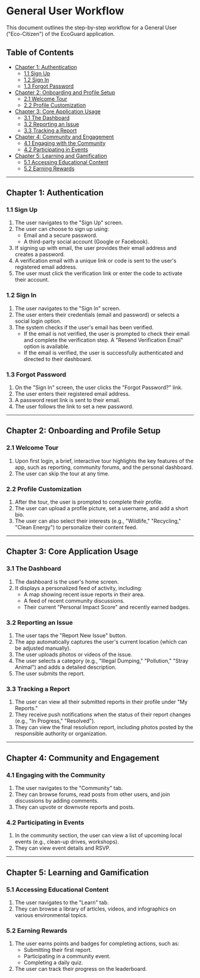 # General User Workflow

This document outlines the step-by-step workflow for a General User ("Eco-Citizen") of the EcoGuard application.

## Table of Contents
- [Chapter 1: Authentication](#chapter-1-authentication)
  - [1.1 Sign Up](#11-sign-up)
  - [1.2 Sign In](#12-sign-in)
  - [1.3 Forgot Password](#13-forgot-password)
- [Chapter 2: Onboarding and Profile Setup](#chapter-2-onboarding-and-profile-setup)
  - [2.1 Welcome Tour](#21-welcome-tour)
  - [2.2 Profile Customization](#22-profile-customization)
- [Chapter 3: Core Application Usage](#chapter-3-core-application-usage)
  - [3.1 The Dashboard](#31-the-dashboard)
  - [3.2 Reporting an Issue](#32-reporting-an-issue)
  - [3.3 Tracking a Report](#33-tracking-a-report)
- [Chapter 4: Community and Engagement](#chapter-4-community-and-engagement)
  - [4.1 Engaging with the Community](#41-engaging-with-the-community)
  - [4.2 Participating in Events](#42-participating-in-events)
- [Chapter 5: Learning and Gamification](#chapter-5-learning-and-gamification)
  - [5.1 Accessing Educational Content](#51-accessing-educational-content)
  - [5.2 Earning Rewards](#52-earning-rewards)

---

## Chapter 1: Authentication

### 1.1 Sign Up
1.  The user navigates to the "Sign Up" screen.
2.  The user can choose to sign up using:
    -   Email and a secure password.
    -   A third-party social account (Google or Facebook).
3.  If signing up with email, the user provides their email address and creates a password.
4.  A verification email with a unique link or code is sent to the user's registered email address.
5.  The user must click the verification link or enter the code to activate their account.

### 1.2 Sign In
1.  The user navigates to the "Sign In" screen.
2.  The user enters their credentials (email and password) or selects a social login option.
3.  The system checks if the user's email has been verified.
    -   If the email is not verified, the user is prompted to check their email and complete the verification step. A "Resend Verification Email" option is available.
    -   If the email is verified, the user is successfully authenticated and directed to their dashboard.

### 1.3 Forgot Password
1.  On the "Sign In" screen, the user clicks the "Forgot Password?" link.
2.  The user enters their registered email address.
3.  A password reset link is sent to their email.
4.  The user follows the link to set a new password.

---

## Chapter 2: Onboarding and Profile Setup

### 2.1 Welcome Tour
1.  Upon first login, a brief, interactive tour highlights the key features of the app, such as reporting, community forums, and the personal dashboard.
2.  The user can skip the tour at any time.

### 2.2 Profile Customization
1.  After the tour, the user is prompted to complete their profile.
2.  The user can upload a profile picture, set a username, and add a short bio.
3.  The user can also select their interests (e.g., "Wildlife," "Recycling," "Clean Energy") to personalize their content feed.

---

## Chapter 3: Core Application Usage

### 3.1 The Dashboard
1.  The dashboard is the user's home screen.
2.  It displays a personalized feed of activity, including:
    -   A map showing recent issue reports in their area.
    -   A feed of recent community discussions.
    -   Their current "Personal Impact Score" and recently earned badges.

### 3.2 Reporting an Issue
1.  The user taps the "Report New Issue" button.
2.  The app automatically captures the user's current location (which can be adjusted manually).
3.  The user uploads photos or videos of the issue.
4.  The user selects a category (e.g., "Illegal Dumping," "Pollution," "Stray Animal") and adds a detailed description.
5.  The user submits the report.

### 3.3 Tracking a Report
1.  The user can view all their submitted reports in their profile under "My Reports."
2.  They receive push notifications when the status of their report changes (e.g., "In Progress," "Resolved").
3.  They can view the final resolution report, including photos posted by the responsible authority or organization.

---

## Chapter 4: Community and Engagement

### 4.1 Engaging with the Community
1.  The user navigates to the "Community" tab.
2.  They can browse forums, read posts from other users, and join discussions by adding comments.
3.  They can upvote or downvote reports and posts.

### 4.2 Participating in Events
1.  In the community section, the user can view a list of upcoming local events (e.g., clean-up drives, workshops).
2.  They can view event details and RSVP.

---

## Chapter 5: Learning and Gamification

### 5.1 Accessing Educational Content
1.  The user navigates to the "Learn" tab.
2.  They can browse a library of articles, videos, and infographics on various environmental topics.

### 5.2 Earning Rewards
1.  The user earns points and badges for completing actions, such as:
    -   Submitting their first report.
    -   Participating in a community event.
    -   Completing a daily quiz.
2.  The user can track their progress on the leaderboard.